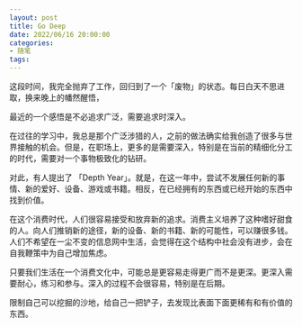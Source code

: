 ```yaml
---
layout: post
title: Go Deep
date: 2022/06/16 20:00:00
categories:
- 随笔
tags:
---
```


这段时间，我完全抛弃了工作，回归到了一个「废物」的状态。每日白天不思进取，换来晚上的幡然醒悟，



最近的一个感悟是不必追求广泛，需要追求时深入。

在过往的学习中，我总是那个广泛涉猎的人，之前的做法确实给我创造了很多与世界接触的机会。但是，在职场上，更多的是需要深入，特别是在当前的精细化分工的时代，需要对一个事物极致化的钻研。

对此，有人提出了 「Depth Year」。就是，在这一年中，尝试不发展任何新的事情、新的爱好、设备、游戏或书籍。相反，在已经拥有的东西或已经开始的东西中找到价值。

在这个消费时代，人们很容易接受和放弃新的追求。消费主义培养了这种嗜好甜食的人。向人们推销新的途径，新的设备、新的书籍、新的可能性，可以赚很多钱。人们不希望在一尘不变的信息网中生活，会觉得在这个结构中社会没有进步，会在自我鞭策中为自己增加焦虑。

只要我们生活在一个消费文化中，可能总是更容易走得更广而不是更深。更深入需要耐心，练习和参与。深入的过程不会很容易，特别是在后期。

限制自己可以挖掘的沙地，给自己一把铲子，去发现比表面下面更稀有和有价值的东西。
